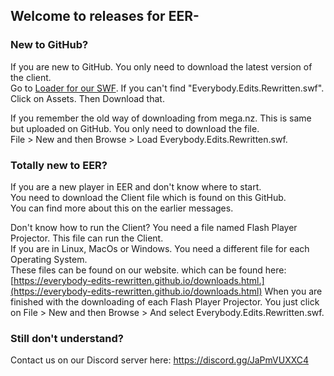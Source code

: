 ## Welcome to releases for EER-

### New to GitHub?

If you are new to GitHub. You only need to download the latest version of the client.  
Go to [Loader for our SWF](https://github.com/Everybody-Edits-Rewritten/Releases/releases/download/2.1.2/Everybody.Edits.Rewritten.swf). 
If you can't find "Everybody.Edits.Rewritten.swf". Click on Assets. Then Download that.  

If you remember the old way of downloading from mega.nz. This is same but uploaded on GitHub. You only need to download the file.   
File > New and then Browse > Load Everybody.Edits.Rewritten.swf.


 
### Totally new to EER?
If you are a new player in EER and don't know where to start.  
You need to download the Client file which is found on this GitHub.   
You can find more about this on the earlier messages. 

Don't know how to run the Client? You need a file named Flash Player Projector. This file can run the Client.  
If you are in Linux, MacOs or Windows. You need a different file for each Operating System.  
These files can be found on our website. which can be found here: [https://everybody-edits-rewritten.github.io/downloads.html.](https://everybody-edits-rewritten.github.io/downloads.html)
When you are finished with the downloading of each Flash Player Projector. You just click on File > New and then Browse > And select Everybody.Edits.Rewritten.swf.

### Still don't understand? 
Contact us on our Discord server here: https://discord.gg/JaPmVUXXC4
